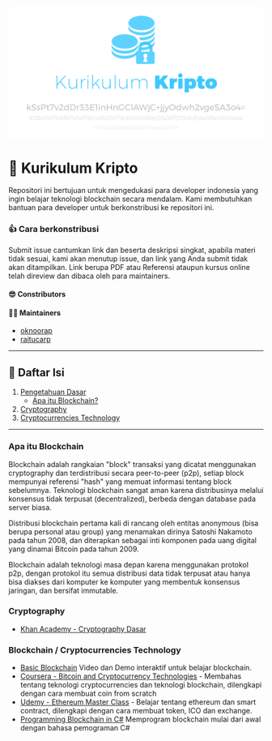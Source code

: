 ![Kurikulum Blockchain](https://raw.githubusercontent.com/Ribhnux/blockchain/master/banner.png)

# :ledger: Kurikulum Kripto
Repositori ini bertujuan untuk mengedukasi para developer indonesia yang ingin belajar teknologi blockchain secara mendalam. Kami membutuhkan bantuan para developer untuk berkonstribusi ke repositori ini.

### :+1: Cara berkonstribusi
Submit issue cantumkan link dan beserta deskripsi singkat, apabila materi tidak sesuai, kami akan menutup issue, dan link yang Anda submit tidak akan ditampilkan. Link berupa PDF atau Referensi ataupun kursus online telah direview dan dibaca oleh para maintainers.

#### :sunglasses: Constributors

#### :guardsman: Maintainers
- [oknoorap](https://github.com/oknoorap)
- [raitucarp](https://github.com/raitucarp)

---

## :bookmark_tabs: Daftar Isi
1. [Pengetahuan Dasar](#dasar)
   - [Apa itu Blockchain?](#apa-itu-blockchain)
1. [Cryptography](#cryptography)
2. [Cryptocurrencies Technology](#blockchain-cryptocurrencies-technology)

---

### Apa itu Blockchain
Blockchain adalah rangkaian "block" transaksi yang dicatat menggunakan cryptography dan terdistribusi secara peer-to-peer (p2p), setiap block mempunyai referensi "hash" yang memuat informasi tentang block sebelumnya. Teknologi blockchain sangat aman karena distribusinya melalui konsensus tidak terpusat (decentralized), berbeda dengan database pada server biasa.

Distribusi blockchain pertama kali di rancang oleh entitas anonymous (bisa berupa personal atau group) yang menamakan dirinya Satoshi Nakamoto pada tahun 2008, dan diterapkan sebagai inti komponen pada uang digital yang dinamai Bitcoin pada tahun 2009.

Blockchain adalah teknologi masa depan karena menggunakan protokol p2p, dengan protokol itu semua distribusi data tidak terpusat atau hanya bisa diakses dari komputer ke komputer yang membentuk konsensus jaringan, dan bersifat immutable.

### Cryptography
- [Khan Academy - Cryptography Dasar](https://www.khanacademy.org/computing/computer-science/cryptography)

### Blockchain / Cryptocurrencies Technology
- [Basic Blockchain](https://anders.com/blockchain/) Video dan Demo interaktif untuk belajar blockchain.
- [Coursera - Bitcoin and Cryptocurrency Technologies](https://www.coursera.org/learn/cryptocurrency/lecture/rJ8KJ/a-simple-cryptocurrency) - Membahas tentang teknologi cryptocurrencies dan teknologi blockchain, dilengkapi dengan cara membuat coin from scratch
- [Udemy - Ethereum Master Class](https://www.udemy.com/ethereum-masterclass/) - Belajar tentang ethereum dan smart contract, dilengkapi dengan cara membuat token, ICO dan exchange.
- [Programming Blockchain in C#](https://programmingblockchain.gitbooks.io/programmingblockchain/content/) Memprogram blockchain mulai dari awal dengan bahasa pemograman C#
